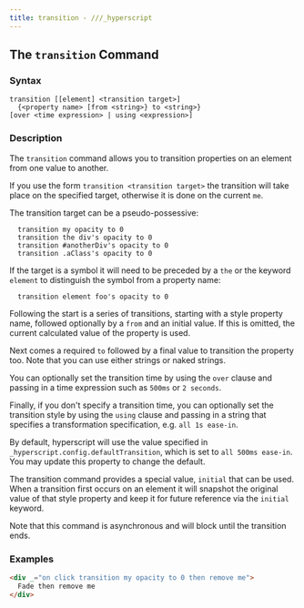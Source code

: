```yaml
---
title: transition - ///_hyperscript
---
```


## The `transition` Command

### Syntax

```ebnf
transition [[element] <transition target>]
  {<property name> [from <string>} to <string>}
[over <time expression> | using <expression>]
```

### Description

The `transition` command allows you to transition properties on an element from one value to another.

If you use the form `transition <transition target>` the transition will take place on the specified target, otherwise
it is done on the current `me`.

The transition target can be a pseudo-possessive:

```hyperscript
  transition my opacity to 0
  transition the div's opacity to 0
  transition #anotherDiv's opacity to 0
  transition .aClass's opacity to 0
```

If the target is a symbol it will need to be preceded by a `the` or the keyword `element` to distinguish the symbol from a
property name:

```
  transition element foo's opacity to 0
```

Following the start is a series of transitions, starting with a style property name, followed optionally by
a `from` and an initial value. If this is omitted, the current calculated value of the property is used.

Next comes a required `to` followed by a final value to transition the property too. Note that you can use
either strings or naked strings.

You can optionally set the transition time by using the `over` clause and passing in a time expression such as
`500ms` or `2 seconds`.

Finally, if you don't specify a transition time, you can optionally set the transition style by using the `using`
clause and passing in a string that specifies a transformation specification, e.g. `all 1s ease-in`.

By default, hyperscript will use the value specified in `_hyperscript.config.defaultTransition`, which is
set to `all 500ms ease-in`. You may update this property to change the default.

The transition command provides a special value, `initial` that can be used. When a transition first
occurs on an element it will snapshot the original value of that style property and keep it for future
reference via the `initial` keyword.

Note that this command is asynchronous and will block until the transition ends.

### Examples

```html
<div _="on click transition my opacity to 0 then remove me">
  Fade then remove me
</div>
```
